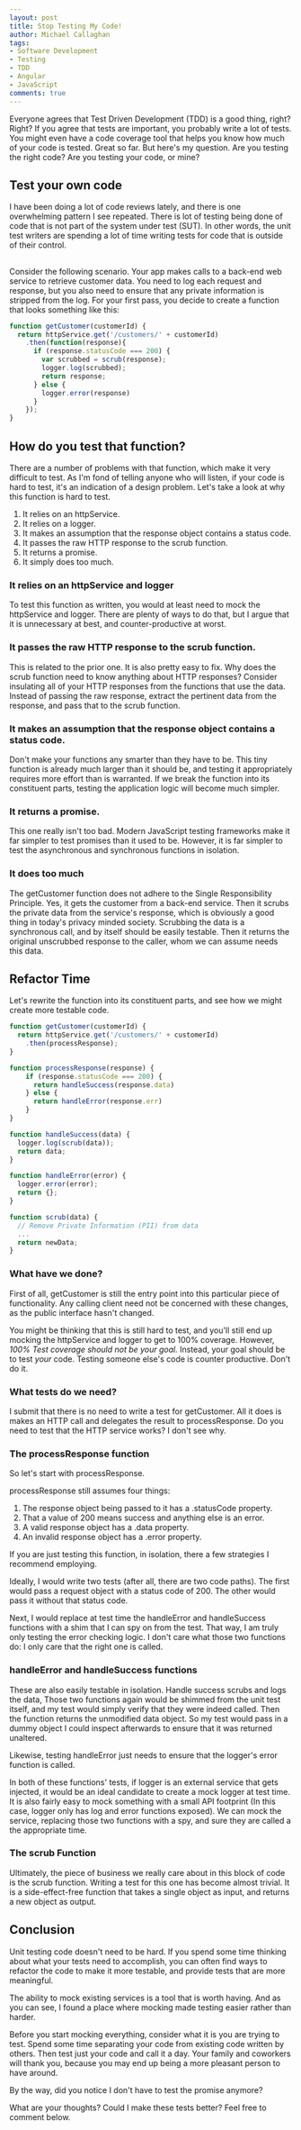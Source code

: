 ```yaml
---
layout: post
title: Stop Testing My Code!
author: Michael Callaghan
tags:
- Software Development
- Testing
- TDD
- Angular
- JavaScript
comments: true
---
```

Everyone agrees that Test Driven Development (TDD) is a good thing, right? Right? If you agree that tests
are important, you probably write a lot of tests. You might even have a code coverage tool that helps you
know how much of your code is tested. Great so far. But here's my question. Are you testing the right code?
Are you testing your code, or mine? 
<!--more-->

## Test your own code 

I have been doing a lot of code reviews lately, and there is one overwhelming pattern I see repeated. There is 
lot of testing being done of code that is not part of the system under test (SUT). In other words, the unit 
test writers are spending a lot of time writing tests for code that is outside of their control. 

## <NEED HEADING>
Consider the following scenario. Your app makes calls to a back-end web service to retrieve customer data.
You need to log each request and response, but you also need to ensure that any private information is 
stripped from the log. For your first pass, you decide to create a function that looks something like this:

```javascript
function getCustomer(customerId) {
  return httpService.get('/customers/' + customerId)
    .then(function(response){
      if (response.statusCode === 200) {
        var scrubbed = scrub(response);
        logger.log(scrubbed);
        return response;
      } else {
        logger.error(response)
      }
    });
}
```

## How do you test that function?

There are a number of problems with that function, which make it very difficult to test. As I'm fond of 
telling anyone who will listen, if your code is hard to test, it's an indication of a design problem. Let's
take a look at why this function is hard to test.

1. It relies on an httpService.
1. It relies on a logger.
1. It makes an assumption that the response object contains a status code.
1. It passes the raw HTTP response to the scrub function.
1. It returns a promise.
1. It simply does too much.

### It relies on an httpService and logger
To test this function as written, you would at least need to mock the httpService and logger. There are plenty of
ways to do that, but I argue that it is unnecessary at best, and counter-productive at worst. 

### It passes the raw HTTP response to the scrub function.
This is related to the prior one. It is also pretty easy to fix. Why does the scrub function need to know anything 
about HTTP responses? Consider insulating all of your HTTP responses from the functions
that use the data. Instead of passing the raw response, extract the pertinent data from the response,
and pass that to the scrub function.

### It makes an assumption that the response object contains a status code.
Don't make your functions any smarter than they have to be. This tiny function is already much larger than
it should be, and testing it appropriately requires more effort than is warranted. If we break the function 
into its constituent parts, testing the application logic will become much simpler.

### It returns a promise.
This one really isn't too bad. Modern JavaScript testing frameworks make it far simpler to test promises
than it used to be. However, it is far simpler to test the asynchronous and synchronous functions in
isolation.

### It does too much
The getCustomer function does not adhere to the Single Responsibility Principle. Yes, it gets the customer
from a back-end service. Then it scrubs the private data from the service's response, which is obviously a
good thing in today's privacy minded society. Scrubbing the data is a synchronous
call, and by itself should be easily testable. Then it returns the original unscrubbed response to the caller,
whom we can assume needs this data.

## Refactor Time
Let's rewrite the function into its constituent parts, and see how we might create more testable code.

```javascript
function getCustomer(customerId) {
  return httpService.get('/customers/' + customerId)
    .then(processResponse);
}

function processResponse(response) {
    if (response.statusCode === 200) {
      return handleSuccess(response.data)
    } else {
      return handleError(response.err)
    }
}

function handleSuccess(data) {
  logger.log(scrub(data));
  return data;
}

function handleError(error) {
  logger.error(error);
  return {};
}

function scrub(data) {
  // Remove Private Information (PII) from data
  ...
  return newData;
}
```

### What have we done?
First of all, getCustomer is still the entry point into this particular piece of functionality.
Any calling client need not be concerned with these changes, as the public interface hasn't changed.

You might be thinking that this is still hard to test, and you'll still end up mocking the httpService
and logger to get to 100% coverage. However, *100% Test coverage should not be your goal.* Instead,
your goal should be to test _your_ code. Testing someone else's code is counter productive. Don't do it.

### What tests do we need?
I submit that there is no need to write a test for getCustomer. All it does is makes an HTTP call and
delegates the result to processResponse. Do you need to test that the HTTP service works? I don't 
see why. 

### The processResponse function
So let's start with processResponse.

processResponse still assumes four things: 

1. The response object being passed to it has a .statusCode property.
1. That a value of 200 means success and anything else is an error. 
1. A valid response object has a .data property.
1. An invalid response object has a .error property.

If you are just testing this function, in isolation, there a few 
strategies I recommend employing. 

Ideally, I would write two tests (after all, there are two code
paths). The first would pass a request object with a status code
of 200. The other would pass it without that status code.

Next, I would replace at test time the handleError and handleSuccess
functions with a shim that I can spy on from the test. That way, I
am truly only testing the error checking logic. I don't care what
those two functions do: I only care that the right one is called.

### handleError and handleSuccess functions
These are also easily testable in isolation. Handle success scrubs
and logs the data, Those two functions again would be shimmed from the
unit test itself, and my test would simply verify that they were indeed
called. Then the function returns the unmodified data object. So my
test would pass in a dummy object I could inspect afterwards to ensure
that it was returned unaltered. 

Likewise, testing handleError just needs to ensure that the logger's
error function is called. 

In both of these functions' tests, if logger is an external service
that gets injected, it would be an ideal candidate to create a mock
logger at test time. It is also fairly easy to mock something with a
small API footprint (In this case, logger only has log and error 
functions exposed). We can mock the service, replacing those two
functions with a spy, and sure they are called a the appropriate time.


### The scrub Function
Ultimately, the piece of business we really care about in this block of
code is the scrub function. Writing a test for this one has become almost
trivial. It is a side-effect-free function that takes a single object
as input, and returns a new object as output.

## Conclusion

Unit testing code doesn't need to be hard. If you spend some time 
thinking about what your tests need to accomplish, you can often
find ways to refactor the code to make it more testable, and provide
tests that are more meaningful.

The ability to mock existing services is a tool that is worth having.
And as you can see, I found a place where mocking made testing easier
rather than harder. 

Before you start mocking everything, consider what it is you
are trying to test. Spend some time separating your code from existing
code written by others. Then test just your code and call it a day.
Your family and coworkers will thank you, because you may end up
being a more pleasant person to have around. 

By the way, did you notice I don't have to test the promise anymore?

What are your thoughts? Could I make these tests better? Feel free
to comment below. 


